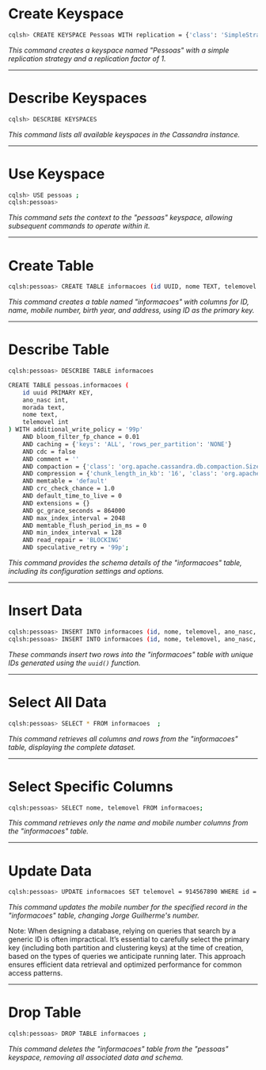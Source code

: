 # Create Keyspace
```bash
cqlsh> CREATE KEYSPACE Pessoas WITH replication = {'class': 'SimpleStrategy', 'replication_factor': 1};
```
*This command creates a keyspace named "Pessoas" with a simple replication strategy and a replication factor of 1.*

---

# Describe Keyspaces
```bash
cqlsh> DESCRIBE KEYSPACES 
```
*This command lists all available keyspaces in the Cassandra instance.*

---

# Use Keyspace
```bash
cqlsh> USE pessoas ;
cqlsh:pessoas>
```
*This command sets the context to the "pessoas" keyspace, allowing subsequent commands to operate within it.*

---

# Create Table
```bash
cqlsh:pessoas> CREATE TABLE informacoes (id UUID, nome TEXT, telemovel INT, ano_nasc INT, morada TEXT, PRIMARY KEY(id));
```
*This command creates a table named "informacoes" with columns for ID, name, mobile number, birth year, and address, using ID as the primary key.*

---

# Describe Table
```bash
cqlsh:pessoas> DESCRIBE TABLE informacoes 

CREATE TABLE pessoas.informacoes (
    id uuid PRIMARY KEY,
    ano_nasc int,
    morada text,
    nome text,
    telemovel int
) WITH additional_write_policy = '99p'
    AND bloom_filter_fp_chance = 0.01
    AND caching = {'keys': 'ALL', 'rows_per_partition': 'NONE'}
    AND cdc = false
    AND comment = ''
    AND compaction = {'class': 'org.apache.cassandra.db.compaction.SizeTieredCompactionStrategy', 'max_threshold': '32', 'min_threshold': '4'}
    AND compression = {'chunk_length_in_kb': '16', 'class': 'org.apache.cassandra.io.compress.LZ4Compressor'}
    AND memtable = 'default'
    AND crc_check_chance = 1.0
    AND default_time_to_live = 0
    AND extensions = {}
    AND gc_grace_seconds = 864000
    AND max_index_interval = 2048
    AND memtable_flush_period_in_ms = 0
    AND min_index_interval = 128
    AND read_repair = 'BLOCKING'
    AND speculative_retry = '99p';
```
*This command provides the schema details of the "informacoes" table, including its configuration settings and options.*

---

# Insert Data
```bash
cqlsh:pessoas> INSERT INTO informacoes (id, nome, telemovel, ano_nasc, morada) VALUES ( uuid(), 'Jorge Guilherme', 913443672, 2000, 'Rua do Jorge' );
cqlsh:pessoas> INSERT INTO informacoes (id, nome, telemovel, ano_nasc, morada) VALUES ( uuid(), 'Guilherme Santos', 969886234, 2002, 'Rua do Guilherme' ); 
```
*These commands insert two rows into the "informacoes" table with unique IDs generated using the `uuid()` function.*

---

# Select All Data
```bash
cqlsh:pessoas> SELECT * FROM informacoes  ;
```
*This command retrieves all columns and rows from the "informacoes" table, displaying the complete dataset.*

---

# Select Specific Columns
```bash
cqlsh:pessoas> SELECT nome, telemovel FROM informacoes;
```
*This command retrieves only the name and mobile number columns from the "informacoes" table.*

---

# Update Data
```bash
cqlsh:pessoas> UPDATE informacoes SET telemovel = 914567890 WHERE id = e13beae6-fc35-4f1c-8a73-716bab1dbb9f;
```
*This command updates the mobile number for the specified record in the "informacoes" table, changing Jorge Guilherme's number.*

Note: When designing a database, relying on queries that search by a generic ID is often impractical. It’s essential to carefully select the primary key (including both partition and clustering keys) at the time of creation, based on the types of queries we anticipate running later. This approach ensures efficient data retrieval and optimized performance for common access patterns.

---

# Drop Table
```bash
cqlsh:pessoas> DROP TABLE informacoes ;
```
*This command deletes the "informacoes" table from the "pessoas" keyspace, removing all associated data and schema.*
